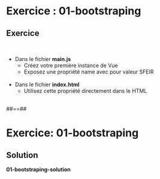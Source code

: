 <!-- .slide: class="exercice" -->
# Exercice : 01-bootstraping
## Exercice
<br>

- Dans le fichier <b>main.js</b>
    - Créez votre première instance de Vue
    - Exposez une propriété name avec pour valeur SFEIR<br><br>
- Dans le fichier <b>index.html</b>
    - Utilisez cette propriété directement dans le HTML<br><br>


##==##

<!-- .slide: class="exercice" -->
# Exercice: 01-bootstraping
## Solution
<b>01-bootstraping-solution</b>
<!-- .element: class="full-center" -->


